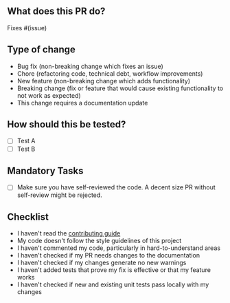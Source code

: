 ## What does this PR do?

<!-- Please include a summary of the change and which issue is fixed. Please also include relevant motivation and context. List any dependencies that are required for this change. -->

Fixes #(issue)

<!-- Please provide a Video and ScreenShots for visual changes to speed up reviews -->

## Type of change

<!-- Please delete bullets that are not relevant. -->

- Bug fix (non-breaking change which fixes an issue)
- Chore (refactoring code, technical debt, workflow improvements)
- New feature (non-breaking change which adds functionality)
- Breaking change (fix or feature that would cause existing functionality to not work as expected)
- This change requires a documentation update

## How should this be tested?

<!-- Please describe the tests that you ran to verify your changes. Provide instructions so we can reproduce. Please also list any relevant details for your test configuration -->

- [ ] Test A
- [ ] Test B

## Mandatory Tasks

- [ ] Make sure you have self-reviewed the code. A decent size PR without self-review might be rejected.

## Checklist

<!-- Please remove all the irrelevant bullets to your PR -->

- I haven't read the [contributing guide](https://github.com/DhanrajKamble/ThePokedex/blob/master/CONTRIBUTING.MD)
- My code doesn't follow the style guidelines of this project
- I haven't commented my code, particularly in hard-to-understand areas
- I haven't checked if my PR needs changes to the documentation
- I haven't checked if my changes generate no new warnings
- I haven't added tests that prove my fix is effective or that my feature works
- I haven't checked if new and existing unit tests pass locally with my changes